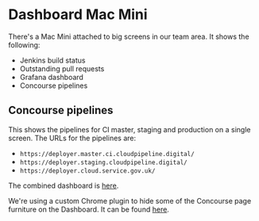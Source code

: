 # Dashboard Mac Mini

There's a Mac Mini attached to big screens in our team area. It shows the
following:

* Jenkins build status
* Outstanding pull requests
* Grafana dashboard
* Concourse pipelines


## Concourse pipelines

This shows the pipelines for CI master, staging and production on a single screen. The URLs for the pipelines are:

* `https://deployer.master.ci.cloudpipeline.digital/`
* `https://deployer.staging.cloudpipeline.digital/`
* `https://deployer.cloud.service.gov.uk/`

The combined dashboard is
[here](http://dsingleton.github.io/frame-splits/index.html?title=&layout=3row&url%5B%5D=https%3A%2F%2Fdeployer.master.ci.cloudpipeline.digital%2F&url%5B%5D=https%3A%2F%2Fdeployer.staging.cloudpipeline.digital%2F&url%5B%5D=https%3A%2F%2Fdeployer.cloud.service.gov.uk%2F).

We're using a custom Chrome plugin to hide some of the Concourse page furniture
on the Dashboard. It can be found
[here](https://github.com/alphagov/paas-cf/tree/master/concourse/chrome_plugin).
